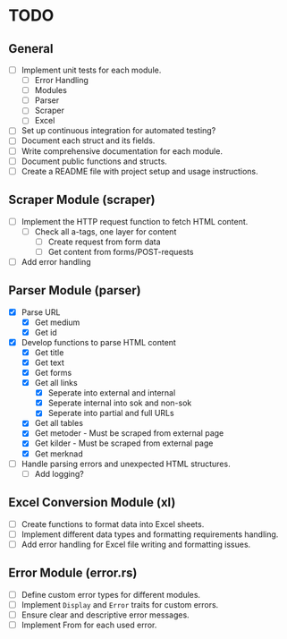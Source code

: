 # TODO

## General

- [ ] Implement unit tests for each module.
  - [ ] Error Handling
  - [ ] Modules
  - [ ] Parser
  - [ ] Scraper
  - [ ] Excel
- [ ] Set up continuous integration for automated testing?
- [ ] Document each struct and its fields.
- [ ] Write comprehensive documentation for each module.
- [ ] Document public functions and structs.
- [ ] Create a README file with project setup and usage instructions.

## Scraper Module (scraper)

- [ ] Implement the HTTP request function to fetch HTML content.
  - [ ] Check all a-tags, one layer for content
    - [ ] Create request from form data
    - [ ] Get content from forms/POST-requests
- [ ] Add error handling

## Parser Module (parser)

- [x] Parse URL
  - [x] Get medium
  - [x] Get id
- [x] Develop functions to parse HTML content
  - [x] Get title
  - [x] Get text
  - [x] Get forms
  - [x] Get all links
    - [x] Seperate into external and internal
    - [x] Seperate internal into sok and non-sok
    - [x] Seperate into partial and full URLs
  - [x] Get all tables
  - [x] Get metoder - Must be scraped from external page
  - [x] Get kilder - Must be scraped from external page
  - [x] Get merknad
- [ ] Handle parsing errors and unexpected HTML structures.
  - [ ] Add logging?

## Excel Conversion Module (xl)

- [ ] Create functions to format data into Excel sheets.
- [ ] Implement different data types and formatting requirements handling.
- [ ] Add error handling for Excel file writing and formatting issues.

## Error Module (error.rs)

- [ ] Define custom error types for different modules.
- [ ] Implement `Display` and `Error` traits for custom errors.
- [ ] Ensure clear and descriptive error messages.
- [ ] Implement From for each used error.
